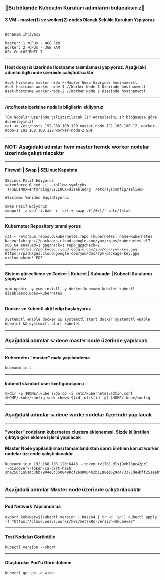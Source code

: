 ### 📗Bu bölümde Kubeadm Kurulum adımlarını bulacaksınız📗

#### 3 VM - master(1) ve worker(2) nodes Olacak Şekilde Kurulum Yapıyoruz
***
```
Donanım İhtiyacı

Master: 1 vCPUs - 4GB Ram
Worker: 2 vCPUs - 3GB RAM 
OS: CentOS/RHEL 7
```
***
#### Host dosyası üzerinde Hostname tanımlaması yapıyoruz. Aşağıdaki adımlar ilgili node üzerinde çalıştırılacaktır
```
#set-hostname master-node //Master Node Üzerinde hostnamectl 
#set-hostname worker-node-1 //Worker Node 1 Üzerinde hostnamectl 
#set-hostname worker-node-2 //Worker Node 2 Üzerinde hostnamectl 
```
***
#### /etc/hosts içerisine node ip bilgilerini ekliyoruz
```
Tüm Nodelar Üzerinde çalıştırılacak (IP Adreslerini IP bloğunuza göre düzenleyiniz)
cat <> /etc/hosts 192.168.100.120 master-node 192.168.100.121 worker-node-1 192.168.100.122 worker-node-2 EOF
```
***
### NOT: Aşağıdaki adımlar hem master hemde worker nodelar üzerinde  çalıştırılacaktır
***
####  Firewall | Swap | SELinux Kapatma
```
SELinux Pasif Ediyoruz
setenforce 0 sed -i --follow-symlinks 's/SELINUX=enforcing/SELINUX=disabled/g' /etc/sysconfig/selinux

#Sistemi Yeniden Başlatıyoruz

Swap Pasif Ediyoruz
swapoff -a sed -i.bak -r 's/(.+ swap .+)/#\1/' /etc/fstab
```
***
#### Kubernetes Repository tanımlıyoruz
```
cat < /etc/yum.repos.d/kubernetes.repo [kubernetes] name=Kubernetes baseurl=https://packages.cloud.google.com/yum/repos/kubernetes-el7-x86_64 enabled=1 gpgcheck=1 repo_gpgcheck=1 gpgkey=https://packages.cloud.google.com/yum/doc/yum-key.gpg https://packages.cloud.google.com/yum/doc/rpm-package-key.gpg exclude=kube* EOF
```
***
#### Sistem güncelleme ve Docker | Kubelet | Kubeadm | Kubectl Kurulumu yapıyoruz
```
yum update -y yum install -y docker kubeadm kubelet kubectl --disableexcludes=kubernetes
```
***
#### Docker ve Kubectl aktif edip başlatıyoruz
```
systemctl enable docker && systemctl start docker systemctl enable kubelet && systemctl start kubelet
```
***
### Aşağıdaki adımlar sadece master node üzerinde yapılacak
***
#### Kubernetes "master" node yapılandırma
```
kubeadm init
```
***
#### kubectl standart user konfigurasyonu
```
mkdir -p $HOME/.kube sudo cp -i /etc/kubernetes/admin.conf
$HOME/.kube/config sudo chown $(id -u):$(id -g) $HOME/.kube/config
```
***
### Aşağıdaki adımlar sadece worke nodelar üzerinde yapılacak
***
#### "worker" nodeların kubernetes clustera eklenemesi. Sizde ki üretilen çıktıya göre ekleme işlemi yapılacak
####  Master Node yapılandırması tamamlandıktan sonra üretilen komut worker nodelar üzerinde çalıştırılacaktır
```
kubeadm join 192.168.100.120:6443 --token tv17b1.dlsj9vbl8pc42pr1
--discovery-token-ca-cert-hash sha256:1a58dc3bb7904e3d3508498cf26a0064b2b1180e6629c473375deebff251eebf
```
***
### Aşağıdaki adımlar Master node üzerinde çalıştırılacaktır
***
#### Pod Network Yapılandırma
```
export kubever=$(kubectl version | base64 | tr -d '\n') kubectl apply -f "https://cloud.weave.works/k8s/net?k8s-version=$kubever"
```
***
#### Test Nodeları Görüntüle
```
kubectl version --short
```
***
#### Oluşturulan Pod'u Görüntüleme
```
kubectl get po -o wide
```
